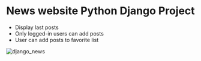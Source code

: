 # News website Python Django Project 
* Display last posts
* Only logged-in users can add posts
* User can add posts to favorite list

![django_news](https://user-images.githubusercontent.com/12528718/130568477-2101fb5e-3067-4785-9daa-aee4bd0d2bab.gif)
